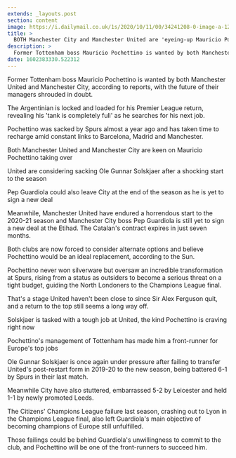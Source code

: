 ```yaml
--- 
extends: _layouts.post 
section: content 
image: https://i.dailymail.co.uk/1s/2020/10/11/00/34241208-0-image-a-128_1602371795214.jpg 
title: > 
  BOTH Manchester City and Manchester United are 'eyeing-up Mauricio Pochettino' 
description: > 
  Former Tottenham boss Mauricio Pochettino is wanted by both Manchester United and Manchester City, according to reports, with the future of their managers shrouded in doubt.Pochettino was sacked by Spurs almost a year ago and has taken time to recharge amid constant links to Barcelona, Madrid and Manchester.Both Manchester United and Manchester City are keen on Mauricio Pochettino taking overUnited are considering sacking Ole Gunnar Solskjaer after a shocking start to the seasonPep Guardiola could also leave City at the end of the season as he is yet to sign a new dealMeanwhile, Manchester United have endured a horrendous start to the 2020-21 season and Manchester City boss Pep Guardiola is still yet to sign a new deal at the Etihad.Both clubs are now forced to consider alternate options and believe Pochettino would be an ideal replacement, according to the Sun.The Citizens' Champions League failure last season, crashing out to Lyon in the Champions League final, also left Guardiola's main objective of becoming champions of Europe still unfulfilled. 
date: 1602383330.522312 
--- 
```

Former Tottenham boss Mauricio Pochettino is wanted by both Manchester United and Manchester City, according to reports, with the future of their managers shrouded in doubt.

The Argentinian is locked and loaded for his Premier League return, revealing his 'tank is completely full' as he searches for his next job.

Pochettino was sacked by Spurs almost a year ago and has taken time to recharge amid constant links to Barcelona, Madrid and Manchester.

Both Manchester United and Manchester City are keen on Mauricio Pochettino taking over

United are considering sacking Ole Gunnar Solskjaer after a shocking start to the season

Pep Guardiola could also leave City at the end of the season as he is yet to sign a new deal

Meanwhile, Manchester United have endured a horrendous start to the 2020-21 season and Manchester City boss Pep Guardiola is still yet to sign a new deal at the Etihad. The Catalan's contract expires in just seven months.

Both clubs are now forced to consider alternate options and believe Pochettino would be an ideal replacement, according to the Sun.

Pochettino never won silverware but oversaw an incredible transformation at Spurs, rising from a status as outsiders to become a serious threat on a tight budget, guiding the North Londoners to the Champions League final.

That's a stage United haven't been close to since Sir Alex Ferguson quit, and a return to the top still seems a long way off.

Solskjaer is tasked with a tough job at United, the kind Pochettino is craving right now

Pochettino's management of Tottenham has made him a front-runner for Europe's top jobs

Ole Gunnar Solskjaer is once again under pressure after failing to transfer United's post-restart form in 2019-20 to the new season, being battered 6-1 by Spurs in their last match.

Meanwhile City have also stuttered, embarrassed 5-2 by Leicester and held 1-1 by newly promoted Leeds.

The Citizens' Champions League failure last season, crashing out to Lyon in the Champions League final, also left Guardiola's main objective of becoming champions of Europe still unfulfilled.

Those failings could be behind Guardiola's unwillingness to commit to the club, and Pochettino will be one of the front-runners to succeed him.
